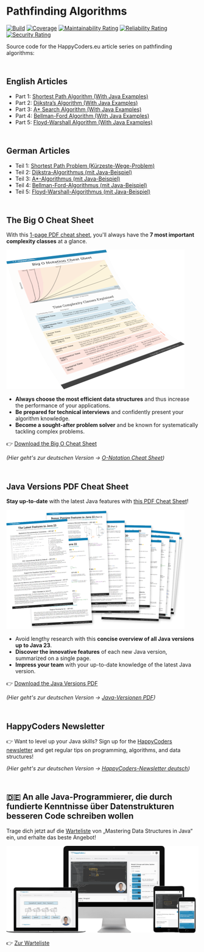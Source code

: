 # Pathfinding Algorithms

[![Build](https://github.com/SvenWoltmann/pathfinding/actions/workflows/build.yml/badge.svg)](https://github.com/SvenWoltmann/pathfinding/actions/workflows/build.yml)
[![Coverage](https://sonarcloud.io/api/project_badges/measure?project=SvenWoltmann_pathfinding&metric=coverage)](https://sonarcloud.io/dashboard?id=SvenWoltmann_pathfinding)
[![Maintainability Rating](https://sonarcloud.io/api/project_badges/measure?project=SvenWoltmann_pathfinding&metric=sqale_rating)](https://sonarcloud.io/dashboard?id=SvenWoltmann_pathfinding)
[![Reliability Rating](https://sonarcloud.io/api/project_badges/measure?project=SvenWoltmann_pathfinding&metric=reliability_rating)](https://sonarcloud.io/dashboard?id=SvenWoltmann_pathfinding)
[![Security Rating](https://sonarcloud.io/api/project_badges/measure?project=SvenWoltmann_pathfinding&metric=security_rating)](https://sonarcloud.io/dashboard?id=SvenWoltmann_pathfinding)

Source code for the HappyCoders.eu article series on pathfinding algorithms:


## <br>English Articles

* Part 1: [Shortest Path Algorithm (With Java Examples)](https://www.happycoders.eu/algorithms/shortest-path-algorithm-java/)
* Part 2: [Dijkstra’s Algorithm (With Java Examples)](https://www.happycoders.eu/algorithms/dijkstras-algorithm-java/)
* Part 3: [A* Search Algorithm (With Java Examples)](https://www.happycoders.eu/algorithms/a-star-algorithm-java/)
* Part 4: [Bellman-Ford Algorithm (With Java Examples)](https://www.happycoders.eu/algorithms/bellman-ford-algorithm-java/)
* Part 5: [Floyd-Warshall Algorithm (With Java Examples)](https://www.happycoders.eu/algorithms/floyd-warshall-algorithm-java/)


## <br>German Articles

* Teil 1: [Shortest Path Problem (Kürzeste-Wege-Problem)](https://www.happycoders.eu/de/algorithmen/shortest-path-problem-java/)
* Teil 2: [Dijkstra-Algorithmus (mit Java-Beispiel)](https://www.happycoders.eu/de/algorithmen/dijkstra-algorithmus-java/)
* Teil 3: [A*-Algorithmus (mit Java-Beispiel)](https://www.happycoders.eu/de/algorithmen/a-stern-algorithmus-java/)
* Teil 4: [Bellman-Ford-Algorithmus (mit Java-Beispiel)](https://www.happycoders.eu/de/algorithmen/bellman-ford-algorithmus-java/)
* Teil 5: [Floyd-Warshall-Algorithmus (mit Java-Beispiel)](https://www.happycoders.eu/de/algorithmen/floyd-warshall-algorithmus-java/)


## <br>The Big O Cheat Sheet

With this [1-page PDF cheat sheet](https://www.happycoders.eu/big-o-cheat-sheet/), you'll always have the **7 most important complexity classes** at a glance.

[<img src="/img/big-o-cheat-sheet-pdf-en-transp_936.png" alt="Big O PDF Cheat Sheet Mockup" style="width: 468px; max-width: 100%;">](https://www.happycoders.eu/big-o-cheat-sheet/)

* **Always choose the most efficient data structures** and thus increase the performance of your applications.
* **Be prepared for technical interviews** and confidently present your algorithm knowledge.
* **Become a sought-after problem solver** and be known for systematically tackling complex problems.

👉 [Download the Big O Cheat Sheet](https://www.happycoders.eu/big-o-cheat-sheet/)<br>

_(Hier geht's zur deutschen Version &rarr; [O-Notation Cheat Sheet](https://www.happycoders.eu/de/o-notation-cheat-sheet/))_


## <br>Java Versions PDF Cheat Sheet

**Stay up-to-date** with the latest Java features with [this PDF Cheat Sheet](https://www.happycoders.eu/java-versions/)!

[<img src="/img/Java_Versions_PDF_Cheat_Sheet_Mockup_936.png" alt="Java Versions PDF Cheat Sheet Mockup" style="width: 468px; max-width: 100%;">](https://www.happycoders.eu/java-versions/)

* Avoid lengthy research with this **concise overview of all Java versions up to Java 23**.
* **Discover the innovative features** of each new Java version, summarized on a single page.
* **Impress your team** with your up-to-date knowledge of the latest Java version.

👉 [Download the Java Versions PDF](https://www.happycoders.eu/java-versions/)<br>

_(Hier geht's zur deutschen Version &rarr; [Java-Versionen PDF](https://www.happycoders.eu/de/java-versionen/))_


## <br>HappyCoders Newsletter
👉 Want to level up your Java skills? 
Sign up for the [HappyCoders newsletter](http://www.happycoders.eu/newsletter/) and get regular tips on programming, algorithms, and data structures!

_(Hier geht's zur deutschen Version &rarr; [HappyCoders-Newsletter deutsch](https://www.happycoders.eu/de/newsletter/))_


## <br>🇩🇪 An alle Java-Programmierer, die durch fundierte Kenntnisse über Datenstrukturen besseren Code schreiben wollen

Trage dich jetzt auf die [Warteliste](https://www.happycoders.eu/de/mastering-data-structures-warteliste/) von „Mastering Data Structures in Java“ ein, und erhalte das beste Angebot!

[<img src="/img/mastering-data-structures-product-mockup-cropped-1600.png" alt="Mastering Data Structures Mockup" style="width: 640px; max-width: 100%;">](https://www.happycoders.eu/de/mastering-data-structures-warteliste/)

👉 [Zur Warteliste](https://www.happycoders.eu/de/mastering-data-structures-warteliste/)
